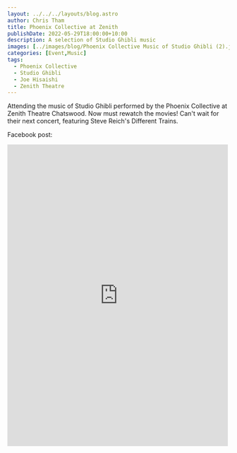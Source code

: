 ```yaml
---
layout: ../../../layouts/blog.astro
author: Chris Tham
title: Phoenix Collective at Zenith
publishDate: 2022-05-29T18:00:00+10:00
description: A selection of Studio Ghibli music
images: [../images/blog/Phoenix Collective Music of Studio Ghibli (2).jpeg]
categories: [Event,Music]
tags:
  - Phoenix Collective
  - Studio Ghibli
  - Joe Hisaishi
  - Zenith Theatre
---
```


Attending the music of Studio Ghibli performed by the Phoenix Collective at Zenith Theatre Chatswood. Now must rewatch the movies! Can't wait for their next concert, featuring Steve Reich's Different Trains.

Facebook post:

<iframe src="https://www.facebook.com/plugins/post.php?href=https%3A%2F%2Fwww.facebook.com%2Fchris1.tham%2Fposts%2Fpfbid02V7dwvzgft7TddmAWozUmN9gr5ny38kzTrHncZDvkChofU2tfXHnXU3LB47LKiHHrl&show_text=true&width=500" width="500" height="684" style="border:none;overflow:hidden" scrolling="no" frameborder="0" allowfullscreen="true" allow="autoplay; clipboard-write; encrypted-media; picture-in-picture; web-share"></iframe>
